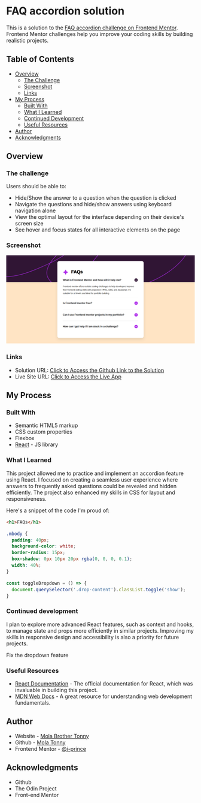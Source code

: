 # FAQ accordion solution

This is a solution to the [FAQ accordion challenge on Frontend Mentor](https://www.frontendmentor.io/challenges/faq-accordion-wyfFdeBwBz). Frontend Mentor challenges help you improve your coding skills by building realistic projects. 

## Table of Contents

- [Overview](#overview)
  - [The Challenge](#the-challenge)
  - [Screenshot](#screenshot)
  - [Links](#links)
- [My Process](#my-process)
  - [Built With](#built-with)
  - [What I Learned](#what-i-learned)
  - [Continued Development](#continued-development)
  - [Useful Resources](#useful-resources)
- [Author](#author)
- [Acknowledgments](#acknowledgments)

## Overview

### The challenge

Users should be able to:

- Hide/Show the answer to a question when the question is clicked
- Navigate the questions and hide/show answers using keyboard navigation alone
- View the optimal layout for the interface depending on their device's screen size
- See hover and focus states for all interactive elements on the page

### Screenshot

![Screenshot of my FAQ Accordion Solution](./public/Project-Guidelines/assets/images/Screenshot%20from%202024-08-28%2014-14-57.png)

### Links

- Solution URL: [Click to Access the Github Link to the Solution](https://github.com/i-prince/FAQ-Accordion)
- Live Site URL: [Click to Access the Live App](https://i-prince.github.io/FAQ-Accordion/)

## My Process

### Built With

- Semantic HTML5 markup
- CSS custom properties
- Flexbox
- [React](https://reactjs.org/) - JS library

### What I Learned

This project allowed me to practice and implement an accordion feature using React. I focused on creating a seamless user experience where answers to frequently asked questions could be revealed and hidden efficiently. The project also enhanced my skills in CSS for layout and responsiveness.

Here's a snippet of the code I'm proud of:

```html
<h1>FAQs</h1>
```
```css
.mbody {
  padding: 40px;
  background-color: white;
  border-radius: 15px;
  box-shadow: 0px 10px 20px rgba(0, 0, 0, 0.1);
  width: 40%;
}
```
```js
const toggleDropdown = () => {
  document.querySelector('.drop-content').classList.toggle('show');
}
```

### Continued development

I plan to explore more advanced React features, such as context and hooks, to manage state and props more efficiently in similar projects. Improving my skills in responsive design and accessibility is also a priority for future projects.

Fix the dropdown feature

### Useful Resources

- [React Documentation](https://reactjs.org/docs/getting-started.html) - The official documentation for React, which was invaluable in building this project.
- [MDN Web Docs](https://developer.mozilla.org/) - A great resource for understanding web development fundamentals.

## Author

- Website - [Mola Brother Tonny](https://i-prince.github.io/Social-Links-Profile/)
- Github - [Mola Tonny](https://github.com/i-prince)
- Frontend Mentor - [@i-prince](https://www.frontendmentor.io/profile/i-prince)

## Acknowledgments

- Github
- The Odin Project
- Front-end Mentor